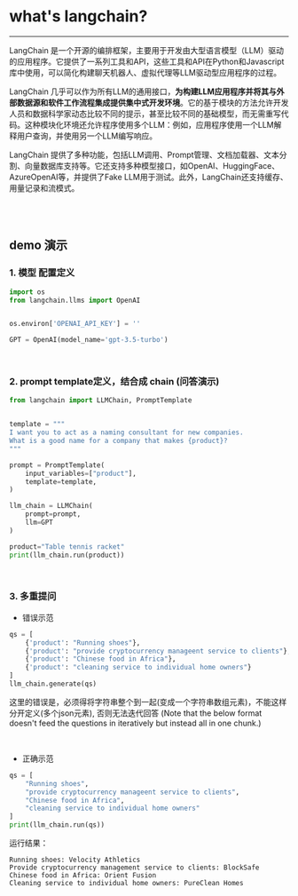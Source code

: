 # what's langchain?


---


LangChain 是一个开源的编排框架，主要用于开发由大型语言模型（LLM）驱动的应用程序。它提供了一系列工具和API，这些工具和API在Python和Javascript库中使用，可以简化构建聊天机器人、虚拟代理等LLM驱动型应用程序的过程。

LangChain 几乎可以作为所有LLM的通用接口，**为构建LLM应用程序并将其与外部数据源和软件工作流程集成提供集中式开发环境**。它的基于模块的方法允许开发人员和数据科学家动态比较不同的提示，甚至比较不同的基础模型，而无需重写代码。这种模块化环境还允许程序使用多个LLM：例如，应用程序使用一个LLM解释用户查询，并使用另一个LLM编写响应。

LangChain 提供了多种功能，包括LLM调用、Prompt管理、文档加载器、文本分割、向量数据库支持等。它还支持多种模型接口，如OpenAI、HuggingFace、AzureOpenAI等，并提供了Fake LLM用于测试。此外，LangChain还支持缓存、用量记录和流模式。


<br>
<br>


## demo 演示

### 1. 模型 配置定义

```python
import os
from langchain.llms import OpenAI


os.environ['OPENAI_API_KEY'] = ''

GPT = OpenAI(model_name='gpt-3.5-turbo')
```

<br>


### 2. prompt template定义，结合成 chain (问答演示)
```python
from langchain import LLMChain, PromptTemplate


template = """
I want you to act as a naming consultant for new companies.
What is a good name for a company that makes {product}?
"""

prompt = PromptTemplate(
    input_variables=["product"],
    template=template,
)

llm_chain = LLMChain(
    prompt=prompt,
    llm=GPT
)

product="Table tennis racket"
print(llm_chain.run(product))
```

<br>

### 3. 多重提问

- 错误示范
```python
qs = [
    {'product': "Running shoes"},
    {'product': "provide cryptocurrency manageent service to clients"},
    {'product': "Chinese food in Africa"},
    {'product': "cleaning service to individual home owners"}
]
llm_chain.generate(qs)
```

这里的错误是，必须得将字符串整个到一起(变成一个字符串数组元素)，不能这样分开定义(多个json元素), 否则无法迭代回答
(Note that the below format doesn't feed the questions in iteratively but instead all in one chunk.)

<br>

- 正确示范
```python
qs = [
    "Running shoes",
    "provide cryptocurrency manageent service to clients",
    "Chinese food in Africa",
    "cleaning service to individual home owners"
]
print(llm_chain.run(qs))
``` 

运行结果：
```
Running shoes: Velocity Athletics
Provide cryptocurrency management service to clients: BlockSafe
Chinese food in Africa: Orient Fusion
Cleaning service to individual home owners: PureClean Homes
```
